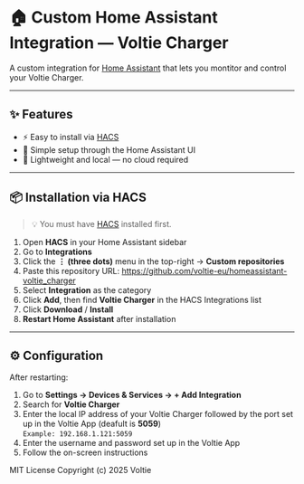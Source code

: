 # 🏠 Custom Home Assistant Integration — Voltie Charger

A custom integration for [Home Assistant](https://www.home-assistant.io) that lets you montitor and control your Voltie Charger.

---

## ✨ Features
- ⚡ Easy to install via [HACS](https://hacs.xyz)
- 🔧 Simple setup through the Home Assistant UI
- 🧠 Lightweight and local — no cloud required

---

## 📦 Installation via HACS

> 💡 You must have [HACS](https://hacs.xyz) installed first.

1. Open **HACS** in your Home Assistant sidebar  
2. Go to **Integrations**  
3. Click the **⋮ (three dots)** menu in the top-right → **Custom repositories**  
4. Paste this repository URL: https://github.com/voltie-eu/homeassistant-voltie_charger
5. Select **Integration** as the category  
6. Click **Add**, then find **Voltie Charger** in the HACS Integrations list  
7. Click **Download** / **Install**  
8. **Restart Home Assistant** after installation  

---

## ⚙️ Configuration

After restarting:
1. Go to **Settings → Devices & Services → + Add Integration**  
2. Search for **Voltie Charger**
3. Enter the local IP address of your Voltie Charger followed by the port set up in the Voltie App (deafult is **5059**)  
```Example: 192.168.1.121:5059```
4. Enter the username and password set up in the Voltie App
5. Follow the on-screen instructions  



MIT License
Copyright (c) 2025 Voltie
